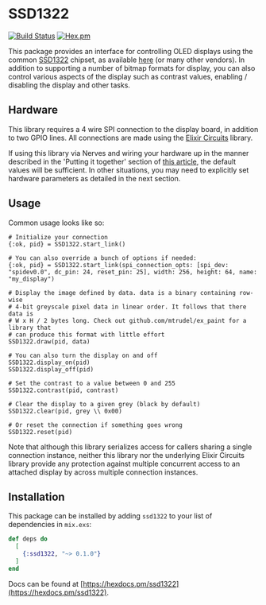 # SSD1322

[![Build Status](https://travis-ci.org/mtrudel/ssd1322.svg?branch=master)](https://travis-ci.org/mtrudel/ssd1322)
[![Hex.pm](https://img.shields.io/hexpm/v/ssd1322.svg?style=flat-square)](https://hex.pm/packages/ssd1322)

This package provides an interface for controlling OLED displays using the common 
[SSD1322](https://www.newhavendisplay.com/app_notes/SSD1322.pdf) chipset, as 
available [here](https://www.aliexpress.com/item/32988174566.html) (or many other vendors).
In addition to supporting a number of bitmap formats for display, you can also control various
aspects of the display such as contrast values, enabling / disabling the display and other tasks.

## Hardware

This library requires a 4 wire SPI connection to the display board, in addition to two GPIO lines. 
All connections are made using the [Elixir Circuits](https://elixir-circuits.github.io) library.

If using this library via Nerves and wiring your hardware up in the manner described in the 'Putting it together' section of [this article](https://www.balena.io/blog/build-a-raspberry-pi-powered-train-station-oled-sign-for-your-desk/),
the default values will be sufficient. In other situations, you may need to explicitly set hardware
parameters as detailed in the next section.

## Usage

Common usage looks like so:

```
# Initialize your connection
{:ok, pid} = SSD1322.start_link()

# You can also override a bunch of options if needed:
{:ok, pid} = SSD1322.start_link(spi_connection_opts: [spi_dev: "spidev0.0", dc_pin: 24, reset_pin: 25], width: 256, height: 64, name: "my_display")

# Display the image defined by data. data is a binary containing row-wise 
# 4-bit greyscale pixel data in linear order. It follows that there data is
# W x H / 2 bytes long. Check out github.com/mtrudel/ex_paint for a library that
# can produce this format with little effort
SSD1322.draw(pid, data)

# You can also turn the display on and off
SSD1322.display_on(pid)
SSD1322.display_off(pid)

# Set the contrast to a value between 0 and 255
SSD1322.contrast(pid, contrast)

# Clear the display to a given grey (black by default)
SSD1322.clear(pid, grey \\ 0x00)

# Or reset the connection if something goes wrong
SSD1322.reset(pid)
```

Note that although this library serializes access for callers sharing a single connection instance, 
neither this library nor the underlying Elixir Circuits library provide any protection against multiple
concurrent access to an attached display by across multiple connection instances.

## Installation

This package can be installed by adding `ssd1322` to your list of dependencies in `mix.exs`:

```elixir
def deps do
  [
    {:ssd1322, "~> 0.1.0"}
  ]
end
```

Docs can be found at [https://hexdocs.pm/ssd1322](https://hexdocs.pm/ssd1322).

